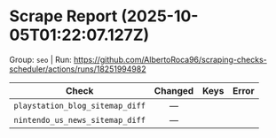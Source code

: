 # Scrape Report (2025-10-05T01:22:07.127Z)

Group: `seo`  |  Run: https://github.com/AlbertoRoca96/scraping-checks-scheduler/actions/runs/18251994982

| Check | Changed | Keys | Error |
|---|:---:|:--|:--|
| `playstation_blog_sitemap_diff` | — |  |  |
| `nintendo_us_news_sitemap_diff` | — |  |  |
